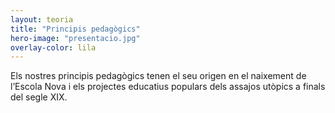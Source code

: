 ```yaml
---
layout: teoria
title: "Principis pedagògics"
hero-image: "presentacio.jpg"
overlay-color: lila
---
```

Els nostres principis pedagògics tenen el seu origen en el naixement de l’Escola Nova i els projectes educatius populars dels assajos utòpics a finals del segle XIX.
